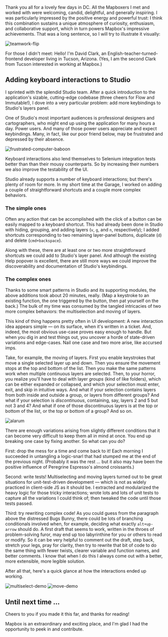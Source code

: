 Thank you all for a lovely few days in DC. All the Mapboxers I met and worked with were welcoming, candid, delightful, and generally inspiring. I was particularly impressed by the positive energy and powerful trust: I think this combination sustains a unique atmosphere of curiosity, enthusiasm, and collaborative support, which in turn powers Mapbox's impressive achievements. That was a long sentence, so I will try to illustrate it visually:

![teamwork-flip](https://github.com/physiqueguy/Simscape-Robot-Fish/tree/master/Gifs/a1.gif)

For those I didn't meet: Hello! I'm David Clark, an English-teacher-turned-frontend developer living in Tucson, Arizona. (Yes, I am the second Clark from Tucson interested in working at Mapbox.)

## Adding keyboard interactions to Studio

I sprinted with the splendid Studio team. After a quick introduction to the application's sizable, cutting-edge codebase (three cheers for Flow and Immutable!), I dove into a very particular problem: add more keybindings to Studio's layers panel.

One of Studio's most important audiences is professional designers and cartographers, who might end up using the application for many hours a day. Power users. And many of those power users appreciate and expect keybindings. Many, in fact, like our poor friend below, may be frustrated and depressed by their absence.

![frustrated-computer-baboon](https://github.com/davidtheclark/gifs/blob/master/frustrated-computer-baboob.gif)

Keyboard interactions also lend themselves to Selenium integration tests better than than their mousy counterparts. So by increasing their numbers we also improve the testability of the UI.

Studio already supports a number of keyboard interactions; but there's plenty of room for more. In my short time at the Garage, I worked on adding a couple of straightforward shortcuts and a couple more complex behaviors.

### The simple ones

Often any action that can be accomplished with the click of a button can be easily mapped to a keyboard shortcut. This had already been done in Studio with hiding, grouping, and adding layers (`v`, `g`, and `n`, respectively); I added shortcuts corresponding to two remaining layer-panel buttons, duplicate (`d`) and delete (`cmd+backspace`).

Along with these, there are at least one or two more straightforward shortcuts we could add to Studio's layer panel. And although the existing Help popover is excellent, there are still more ways we could improve the discoverability and documentation of Studio's keybindings.

### The complex ones

Thanks to some smart patterns in Studio and its supporting modules, the above additions took about 20 minutes, really. (Map a keystroke to an existing function, the one triggered by the button, then pat yourself on the back.) The bulk of my time was consumed by the tangled intricacies of two more complex behaviors: the multiselection and moving of layers.

This kind of thing happens pretty often in UI development: A new interaction idea appears simple — on its surface, when it's written in a ticket. And, indeed, the most obvious use-case proves easy enough to handle. But when you dig in and test things out, you uncover a horde of state-driven variations and edge-cases. Nail one case and two more arise, like accursed imps.

Take, for example, the moving of layers. First you enable keystrokes that move a single selected layer up and down. Then you ensure the movement stops at the top and bottom of the list. Then you make the same patterns work when multiple continuous layers are selected. Then, to your horror, you realize you'll have to deal with layer *groups* (kind of like folders), which can be either expanded or collapsed, and which your selection must enter, exit, and skip in intuitive ways. And what if your selection contains layers from both inside and outside a group, or layers from different groups? And what if your selection is *discontinuous*, containing, say, layers 2 and 5 but not 3 and 4? And what if one of those discontinuous layers is at the top or bottom of the list, or the top or bottom of a group? And so on.

![alarum](https://github.com/davidtheclark/gifs/blob/master/alarum.gif)

There are enough variations arising from slightly different conditions that it can become very difficult to keep them all in mind at once. You end up breaking one case by fixing another. So what can you do?

First: drop the mess for a time and come back to it! Each morning I succeeded in untangling a logic-snarl that had stumped me at the end of the previous night. (Probably it was the rest ... but it also may have been the positive influence of Peregrine Espresso's almond croissants.)

Second: write tests! Multiselecting and moving layers turned out to be great situations for unit-test-driven development — which is not as widely practiced in client-side JS as it should be. I extracted and modularized the heavy logic for those tricky interactions; wrote lots and lots of unit tests to capture all the variations I could think of; then tweaked the code until those tests passed.

Third: try rewriting complex code! As you could guess from the paragraph above the distressed Bugs Bunny, there could be lots of branching conditionals involved when, for example, deciding what exactly `alt+up-arrow` should do. A first draft that seems to work, written in the throes of problem-solving furor, may end up too labyrinthine for you or others to read or modify. So it can be very helpful to comment out the draft, step back, stretch your legs, pray for clarity, then try to rewrite that bit of code to do the same thing with fewer twists, clearer variable and function names, and better comments. I know that when I do this I always come out with a better, more extensible, more legible solution.

After all that, here's a quick glance at how the interactions ended up working.

![multiselect-demo](https://github.com/davidtheclark/gifs/blob/master/multiselect-demo.gif)
![move-demo](https://github.com/davidtheclark/gifs/blob/master/move-demo.gif)

## Until next time ...

Cheers to you if you made it this far, and thanks for reading!

Mapbox is an extraordinary and exciting place, and I'm glad I had the opportunity to peek in and contribute.
